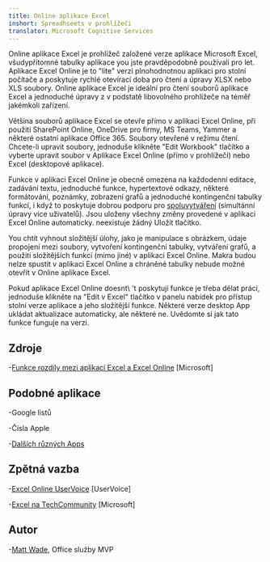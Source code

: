 ```yaml
---
title: Online aplikace Excel
inshort: Spreadhseets v prohlížeči
translator: Microsoft Cognitive Services
---
```


Online aplikace Excel je prohlížeč založené verze aplikace Microsoft Excel,
všudypřítomné tabulky aplikace you jste pravděpodobně používali pro let. Aplikace Excel
Online je to \"lite\" verzi plnohodnotnou aplikaci pro stolní počítače a
poskytuje rychlé otevírací doba pro čtení a úpravy XLSX nebo XLS
soubory. Online aplikace Excel je ideální pro čtení souborů aplikace Excel a jednoduché
úpravy z v podstatě libovolného prohlížeče na téměř jakémkoli zařízení.

Většina souborů aplikace Excel se otevře přímo v aplikaci Excel Online, při použití
SharePoint Online, OneDrive pro firmy, MS Teams, Yammer a některé
ostatní aplikace Office 365. Soubory otevřené v režimu čtení. Chcete-li upravit soubory,
jednoduše klikněte \"Edit Workbook\" tlačítko a vyberte upravit soubor v
Aplikace Excel Online (přímo v prohlížeči) nebo Excel (desktopové aplikace).

Funkce v aplikaci Excel Online je obecně omezena na každodenní
editace, zadávání textu, jednoduché funkce, hypertextové odkazy, některé formátování,
poznámky, zobrazení grafů a jednoduché kontingenční tabulky funkcí,
i když to poskytuje dobrou podporu pro
[spoluvytváření](http://icsh.pt/CoAuthoring) (simultánní úpravy
více uživatelů). Jsou uloženy všechny změny provedené v aplikaci Excel Online
automaticky. neexistuje žádný Uložit tlačítko.

You chtít vyhnout složitější úlohy, jako je manipulace s obrázkem, údaje
propojení mezi soubory, vytvoření kontingenční tabulky, vytváření grafů, a
použití složitějších funkcí (mimo jiné) v aplikaci Excel Online. Makra budou
nelze spustit v aplikaci Excel Online a chráněné tabulky nebude možné otevřít v
Online aplikace Excel.

Pokud aplikace Excel Online doesnt\ 't poskytují funkce je třeba dělat práci,
jednoduše klikněte na \"Edit v Excel\" tlačítko v panelu nabídek pro přístup
stolní verze aplikace a jeho složitější funkce. Některé verze
desktop App ukládat aktualizace automaticky, ale některé ne. Uvědomte si
jak tato funkce funguje na verzi.

Zdroje
---------

-[Funkce rozdíly mezi aplikací Excel a Excel
    Online](https://support.office.com/en-us/article/Differences-between-using-a-workbook-in-the-browser-and-in-Excel-F0DC28ED-B85D-4E1D-BE6D-5878005DB3B6)
    \[Microsoft\]

Podobné aplikace
--------------------

-Google listů

-Čísla Apple

-[Dalších různých
    Apps](https://en.wikipedia.org/wiki/List_of_spreadsheet_software#Online_spreadsheets)

Zpětná vazba
---------

-[Excel Online UserVoice](https://excel.uservoice.com/forums/274580-excel-online)
    \[UserVoice\]

-[Excel na TechCommunity](https://techcommunity.microsoft.com/t5/Word/ct-p/Word)
    \[Microsoft\]

Autor
---------

-[Matt Wade](https://www.linkedin.com/in/thatmattwade/), Office služby MVP



